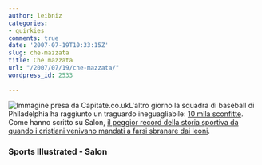 ```yaml
---
author: leibniz
categories:
- quirkies
comments: true
date: '2007-07-19T10:33:15Z'
slug: che-mazzata
title: Che mazzata
url: "/2007/07/19/che-mazzata/"
wordpress_id: 2533

---
```

![Immagine presa da Capitate.co.uk](https://www.capitate.co.uk/MLB%20Caps/baseball_caps_phillies-alt.jpg)L'altro giorno la squadra di baseball di Philadelphia ha raggiunto un traguardo ineguagliabile: [10 mila sconfitte](https://sportsillustrated.cnn.com/2007/baseball/mlb/07/15/phillies.10000.ap/index.html?eref=fannation). Come hanno scritto su Salon, [il peggior record della storia sportiva da quando i cristiani venivano mandati a farsi sbranare dai leoni](https://www.salon.com/news/feature/2007/07/13/phillies/index_np.html?source=rss).


### Sports Illustrated - Salon
